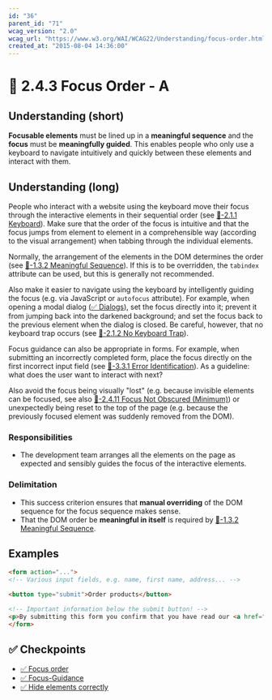 ```yaml
---
id: "36"
parent_id: "71"
wcag_version: "2.0"
wcag_url: "https://www.w3.org/WAI/WCAG22/Understanding/focus-order.html"
created_at: "2015-08-04 14:36:00"
---
```


# 📜 2.4.3 Focus Order - A

## Understanding (short)

**Focusable elements** must be lined up in a **meaningful sequence** and the **focus** must be **meaningfully guided**. This enables people who only use a keyboard to navigate intuitively and quickly between these elements and interact with them.

## Understanding (long)

People who interact with a website using the keyboard move their focus through the interactive elements in their sequential order (see [📜-2.1.1 Keyboard](/en/wcag/2.1.1-keyboard)). Make sure that the order of the focus is intuitive and that the focus jumps from element to element in a comprehensible way (according to the visual arrangement) when tabbing through the individual elements.

Normally, the arrangement of the elements in the DOM determines the order (see [📜-1.3.2 Meaningful Sequence](/en/wcag/1.3.2-meaningful-sequence)). If this is to be overridden, the `tabindex` attribute can be used, but this is generally not recommended.

Also make it easier to navigate using the keyboard by intelligently guiding the focus (e.g. via JavaScript or `autofocus` attribute). For example, when opening a modal dialog ([✅ Dialogs](/en/wcag/4.1.2a-advanced-controls-widgets/dialogs)), set the focus directly into it; prevent it from jumping back into the darkened background; and set the focus back to the previous element when the dialog is closed. Be careful, however, that no keyboard trap occurs (see [📜-2.1.2 No Keyboard Trap](/en/wcag/2.1.2-no-keyboard-trap)).

Focus guidance can also be appropriate in forms. For example, when submitting an incorrectly completed form, place the focus directly on the first incorrect input field (see [📜-3.3.1 Error Identification](/en/wcag/3.3.1-error-identification)). As a guideline: what does the user want to interact with next?

Also avoid the focus being visually "lost" (e.g. because invisible elements can be focused, see also [📜-2.4.11 Focus Not Obscured (Minimum)](/en/wcag/2.4.11-focus-not-obscured-minimum)) or unexpectedly being reset to the top of the page (e.g. because the previously focused element was suddenly removed from the DOM).

### Responsibilities

- The development team arranges all the elements on the page as expected and sensibly guides the focus of the interactive elements.

### Delimitation

- This success criterion ensures that **manual overriding** of the DOM sequence for the focus sequence makes sense.
- That the DOM order be **meaningful in itself** is required by [📜-1.3.2 Meaningful Sequence](/en/wcag/1.3.2-meaningful-sequence).

## Examples

```html
<form action="...">
<!-- Various input fields, e.g. name, first name, address... -->

<button type="submit">Order products</button>

<!-- Important information below the submit button! -->
<p>By submitting this form you confirm that you have read our <a href="...">Terms and Conditions</a>.</p>
</form>
```

## ✅ Checkpoints

- [✅ Focus order](focus-order)
- [✅ Focus-Guidance](focus-guidance)
- [✅ Hide elements correctly](hide-elements-correctly)